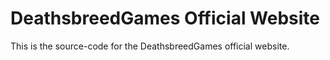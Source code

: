 DeathsbreedGames Official Website
=================================
This is the source-code for the DeathsbreedGames official website.
